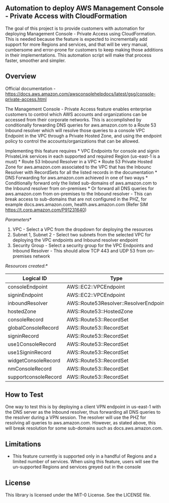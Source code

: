 ## Automation to deploy AWS Management Console - Private Access with CloudFormation

The goal of this project is to provide customers with automation for deploying Management Console - Private Access using CloudFormation. This is needed because the feature is expected to incrementally add support for more Regions and services, and that will be very manual, cumbersome and error-prone for customers to keep making those additions in their implementations. This automation script will make that process faster, smoother and simpler.

## Overview

Official documentation - https://docs.aws.amazon.com/awsconsolehelpdocs/latest/gsg/console-private-access.html

The Management Console - Private Access feature enables enterprise customers to control which AWS accounts and organizations can be accessed from their corporate networks. This is accomplished by conditionally forwarding DNS queries for aws.amazon.com to a Route 53 Inbound resolver which will resolve those queries to a console VPC Endpoint in the VPC through a Private Hosted Zone, and using the endpoint policy to control the accounts/organizations that can be allowed.

Implementing this feature requires
    * VPC Endpoints for console and signin PrivateLink services in each supported and required Region (us-east-1 is a must)
    * Route 53 Inbound Resolver in a VPC
    *  Route 53 Private Hosted Zone for aws.amazon.com associated to the VPC that has the Inbounc Resolver with RecordSets for all the listed records in the documentation
    * DNS Forwarding for aws.amazon.com achieved in one of two ways
        * Conditionally forward only the listed sub-domains of aws.amazon.com to the Inbound resolver from on-premises
        * Or forward all DNS queries for aws.amazon.com from on-premises to the Inbound resolver
            - This can break access to sub-domains that are not configured in the PHZ, for example docs.aws.amazon.com, health.aws.amazon.com (Refer SIM https://t.corp.amazon.com/P91231640)


*Parameters**
1. VPC - Select a VPC from the dropdown for deploying the resources
2. Subnet 1, Subnet 2 - Select two subnets from the selected VPC for deploying the VPC endpoints and Inbound resolver endpoint
3. Security Group - Select a security group for the VPC Endpoints and Inbound Resolver - This should allow TCP 443 and UDP 53 from on-premises network

*Resources created:**

|Logical ID|Type|
|-|-|
|consoleEndpoint|AWS::EC2::VPCEndpoint|
|signinEndpoint|AWS::EC2::VPCEndpoint|
|inboundResolver|AWS::Route53Resolver::ResolverEndpoint|
|hostedZone|AWS::Route53::HostedZone|
|consoleRecord|AWS::Route53::RecordSet|
|globalConsoleRecord|AWS::Route53::RecordSet|
|signinRecord|AWS::Route53::RecordSet|
|use1ConsoleRecord|AWS::Route53::RecordSet|
|use1SigninRecord|AWS::Route53::RecordSet|
|widgetConsoleRecord|AWS::Route53::RecordSet|
|nmConsoleRecord|AWS::Route53::RecordSet|
|supportconsoleRecord|AWS::Route53::RecordSet|


## How to Test

One way to test this is by deploying a client VPN endpoint in us-east-1 with the DNS server as the Inbound resolver, thus forwarding all DNS queries to the resolver during a VPN session. The resolver will use the PHZ for resolving all queries to aws.amazon.com. However, as stated above, this will break resolution for some sub-domains such as docs.aws.amazon.com.

## Limitations

- This feature currently is supported only in a handful of Regions and a limited number of services. When using this feature, users will see the un-supported Regions and services greyed out in the console



## License

This library is licensed under the MIT-0 License. See the LICENSE file.

